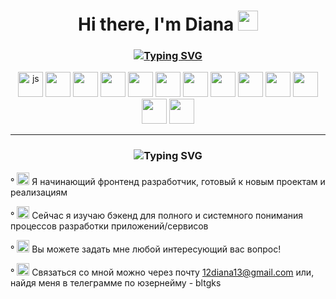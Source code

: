 <h1 align="center">Hi there, I'm Diana 
<img src="https://github.com/blackcater/blackcater/raw/main/images/Hi.gif" height="32"/></h1>
<h3 align="center"><a href="https://git.io/typing-svg"><img src="https://readme-typing-svg.herokuapp.com?font=Fira+Code&pause=1000&random=false&width=435&lines=Frontend+Developer+from+Kazan" alt="Typing SVG" /></a></h3>


<div align="center"><img src="https://cdn.jsdelivr.net/gh/devicons/devicon@latest/icons/javascript/javascript-original.svg" title="js" width="40" height="40"/> <img src="https://cdn.jsdelivr.net/gh/devicons/devicon@latest/icons/typescript/typescript-original.svg" width="40" height="40" /> <img src="https://cdn.jsdelivr.net/gh/devicons/devicon@latest/icons/html5/html5-original.svg" width="40" height="40"/> <img src="https://cdn.jsdelivr.net/gh/devicons/devicon@latest/icons/css3/css3-original.svg" width="40" height="40"/> <img src="https://cdn.jsdelivr.net/gh/devicons/devicon@latest/icons/react/react-original.svg" width="40" height="40" /> <img src="https://cdn.jsdelivr.net/gh/devicons/devicon@latest/icons/vuejs/vuejs-original.svg" width="40" height="40" /> <img src="https://cdn.jsdelivr.net/gh/devicons/devicon@latest/icons/nodejs/nodejs-original.svg" width="40" height="40"/> <img src="https://cdn.jsdelivr.net/gh/devicons/devicon@latest/icons/express/express-original.svg" width="40" height="40" />
<img src="https://cdn.jsdelivr.net/gh/devicons/devicon@latest/icons/npm/npm-original-wordmark.svg"  width="40" height="40"/> <img src="https://cdn.jsdelivr.net/gh/devicons/devicon@latest/icons/mongodb/mongodb-original.svg"  width="40" height="40"/> <img src="https://cdn.jsdelivr.net/gh/devicons/devicon@latest/icons/mysql/mysql-original.svg" width="40" height="40"/> <img src="https://cdn.jsdelivr.net/gh/devicons/devicon@latest/icons/git/git-original.svg" width="40" height="40"/> <img src="https://cdn.jsdelivr.net/gh/devicons/devicon@latest/icons/jest/jest-plain.svg" width="40" height="40"/></div> 

_______________

<h3 align="center" <a href="https://git.io/typing-svg"><img src="https://readme-typing-svg.herokuapp.com?font=Fira+Code&pause=1000&random=false&width=435&lines=Typing+%22about+me%22+..." alt="Typing SVG" /></a> </h3>

° <img src="https://github.com/DianaN7/DianaN7/assets/118924554/c4c94170-2c36-43e3-9d9a-2968bc4183af" width="20" height="20" /> Я начинающий фронтенд разработчик, готовый к новым проектам и реализациям

° <img src="https://github.com/DianaN7/DianaN7/assets/118924554/dfcb148b-1737-474d-ac51-7c7809e6dd87"  width="20" height="20"/> Сейчас я изучаю бэкенд для полного и системного понимания процессов разработки приложений/сервисов

° <img src="https://github.com/DianaN7/DianaN7/assets/118924554/97671773-b23a-4fb4-aae1-e53e9a2c094a"  width="20" height="20" /> Вы можете задать мне любой интересующий вас вопрос!
  
° <img src="https://github.com/DianaN7/DianaN7/assets/118924554/6ac9dd57-cbe6-46a2-9cb8-aec0c26f974c"  width="20" height="20"/> Связаться со мной можно через почту 12diana13@gmail.com или, найдя меня в телеграмме по юзернейму - bltgks 

